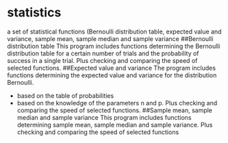 # statistics
a set of statistical functions (Bernoulli distribution table, expected value and variance, sample mean, sample median and sample variance
##Bernoulli distribution table
This program includes functions determining the Bernoulli distribution table for
a certain number of trials and the probability of success in a single trial. 
Plus checking and comparing the speed of selected functions.
##Expected value and variance
The program includes functions determining the expected value and variance for the distribution
Bernoulli.
- based on the table of probabilities
- based on the knowledge of the parameters n and p.
Plus checking and comparing the speed of selected functions.
##Sample mean, sample median and sample variance
This program includes functions determining sample mean, sample median and sample variance.
Plus checking and comparing the speed of selected functions

